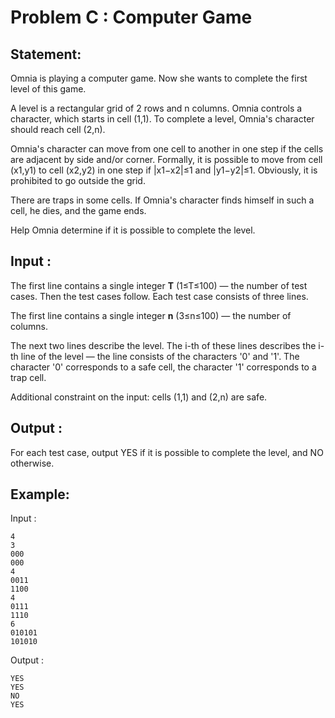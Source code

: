 # Problem C : Computer Game

## Statement:

Omnia is playing a computer game. Now she wants to complete the first level of this game.

A level is a rectangular grid of 2 rows and n columns. Omnia controls a character, which starts in cell (1,1). To complete a level, Omnia's character should reach cell (2,n).

Omnia's character can move from one cell to another in one step if the cells are adjacent by side and/or corner. Formally, it is possible to move from cell (x1,y1)
to cell (x2,y2) in one step if |x1−x2|≤1 and |y1−y2|≤1. Obviously, it is prohibited to go outside the grid.

There are traps in some cells. If Omnia's character finds himself in such a cell, he dies, and the game ends.


Help Omnia determine if it is possible to complete the level.


## Input :
The first line contains a single integer **T** (1≤T≤100) — the number of test cases. Then the test cases follow. Each test case consists of three lines.

The first line contains a single integer **n** (3≤n≤100) — the number of columns.

The next two lines describe the level. 
The i-th of these lines describes the i-th line of the level — the line consists of the characters '0' and '1'. 
The character '0' corresponds to a safe cell, the character '1' corresponds to a trap cell.

Additional constraint on the input: cells (1,1) and (2,n) are safe.

## Output :
For each test case, output YES if it is possible to complete the level, and NO otherwise.

## Example:
Input :  

```
4
3
000
000
4
0011
1100
4
0111
1110
6
010101
101010 
```

Output :  

```
YES
YES
NO
YES
```


